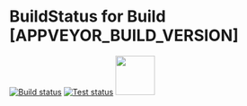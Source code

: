 # BuildStatus for Build [APPVEYOR_BUILD_VERSION]

[![Build status](https://ci.appveyor.com/api/projects/status/idimh44hkkub19vm?svg=true)](https://ci.appveyor.com/project/[APPVEYOR_REPO_NAME])
[![Test status](http://teststatusbadge.azurewebsites.net/api/status/[APPVEYOR_REPO_NAME])](https://ci.appveyor.com/project/[APPVEYOR_REPO_NAME]/build/tests)
[<img src="https://raw.githubusercontent.com/NuGet/Home/dev/resources/nuget.png" width="70" />](https://www.nuget.org/packages/TomSun.[APPVEYOR_PROJECT_NAME]/)
